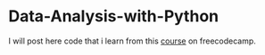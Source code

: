 # Data-Analysis-with-Python
I will post here code that i learn from this [course](https://www.freecodecamp.org/learn/data-analysis-with-python/) on freecodecamp.
